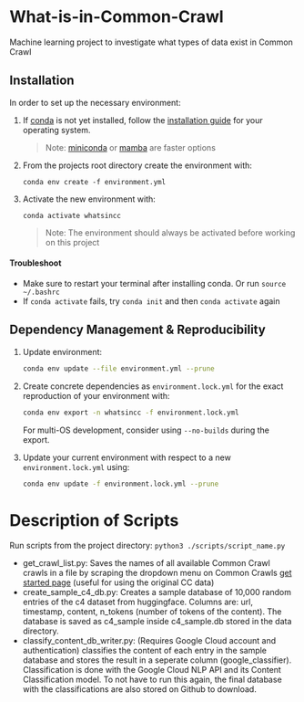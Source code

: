 # What-is-in-Common-Crawl
Machine learning project to investigate what types of data exist in Common Crawl

## Installation

In order to set up the necessary environment:

1. If [conda] is not yet installed, follow the [installation guide] for your operating system.
   > Note: [miniconda] or [mamba] are faster options
2. From the projects root directory create the environment with:
   ```
   conda env create -f environment.yml
   ```
3. Activate the new environment with:
   ```
   conda activate whatsincc
   ```
   > Note: The environment should always be activated before working on this project
#### Troubleshoot
- Make sure to restart your terminal after installing conda. Or run ```source ~/.bashrc```
- If ```conda activate``` fails, try ```conda init``` and then ```conda activate``` again


## Dependency Management & Reproducibility

1. Update environment:
   ```bash
   conda env update --file environment.yml --prune
   ```

2. Create concrete dependencies as `environment.lock.yml` for the exact reproduction of your
   environment with:
   ```bash
   conda env export -n whatsincc -f environment.lock.yml
   ```
   For multi-OS development, consider using `--no-builds` during the export.
3. Update your current environment with respect to a new `environment.lock.yml` using:
   ```bash
   conda env update -f environment.lock.yml --prune
   ```
# Description of Scripts
Run scripts from the project directory: ```python3 ./scripts/script_name.py```
- get_crawl_list.py: Saves the names of all available Common Crawl crawls in a file by scraping the dropdown menu on Common Crawls [get started page] (useful for using the original CC data)
- create_sample_c4_db.py: Creates a sample database of 10,000 random entries of the c4 dataset from huggingface. Columns are: url, timestamp, content, n_tokens (number of tokens of the content). The database is saved as c4_sample inside c4_sample.db stored in the data directory.
- classify_content_db_writer.py: (Requires Google Cloud account and authentication) classifies the content of each entry in the sample database and stores the result in a seperate column (google_classifier). Classification is done with the Google Cloud NLP API and its Content Classification model. To not have to run this again, the final database with the classifications are also stored on Github to download.


[conda]: https://docs.conda.io/
[installation guide]: https://docs.conda.io/projects/conda/en/latest/user-guide/install/index.html
[miniconda]: https://docs.conda.io/en/latest/miniconda.html
[mamba]: https://mamba.readthedocs.io/en/latest/installation.html#installation
[get started page]: 'https://commoncrawl.org/get-started'
